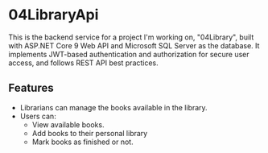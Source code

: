 # 04LibraryApi

This is the backend service for a project I'm working on, "04Library", built with ASP.NET Core 9 Web API and Microsoft SQL Server as the database. It implements JWT-based authentication and authorization for secure user access, and follows REST API best practices.


## Features
- Librarians can manage the books available in the library.
- Users can:
    - View available books.
    - Add books to their personal library
    - Mark books as finished or not.
